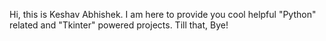 Hi, this is Keshav Abhishek.
I am here to provide you cool helpful "Python" related and "Tkinter" powered projects.
Till that, Bye!
